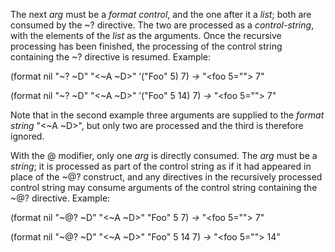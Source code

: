  



The next *arg* must be a *format control*, and the one after it a *list*; both are consumed by the &#126;? directive. The two are processed as a *control-string*, with the elements of the *list* as the arguments. Once the recursive processing has been finished, the processing of the control string containing the &#126;? directive is resumed. Example: 



(format nil "&#126;? &#126;D" "&lt;&#126;A &#126;D&gt;" ’("Foo" 5) 7) *→* "\<foo 5=""> 7" 



(format nil "&#126;? &#126;D" "&lt;&#126;A &#126;D&gt;" ’("Foo" 5 14) 7) *→* "\<foo 5=""> 7" 



Note that in the second example three arguments are supplied to the *format string* "&lt;&#126;A &#126;D&gt;", but only two are processed and the third is therefore ignored. 



With the @ modifier, only one *arg* is directly consumed. The *arg* must be a *string*; it is processed as part of the control string as if it had appeared in place of the &#126;@? construct, and any directives in the recursively processed control string may consume arguments of the control string containing the &#126;@? directive. Example: 



(format nil "&#126;@? &#126;D" "&lt;&#126;A &#126;D&gt;" "Foo" 5 7) *→* "\<foo 5=""> 7" 



(format nil "&#126;@? &#126;D" "&lt;&#126;A &#126;D&gt;" "Foo" 5 14 7) *→* "\<foo 5=""> 14" 







 



 



